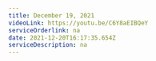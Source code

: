 ```yaml
---
title: December 19, 2021
videoLink: https://youtu.be/C6Y8aEIBQeY
serviceOrderlink: na
date: 2021-12-20T16:17:35.654Z
serviceDescription: na
---
```

